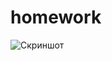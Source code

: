 # homework

![Скриншот](https://github.com/flutter-cats/otus-cocktails-application/blob/ivan_bacharnikov/hw0/lesson_04/homework/assets/images/AppScreenshot.png?raw=true)